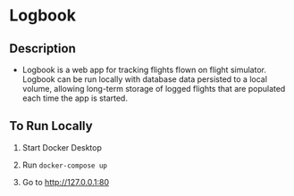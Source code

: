 # Logbook

## Description
- Logbook is a web app for tracking flights flown on flight simulator. Logbook can be run locally with database data persisted to a local volume, allowing long-term storage of logged flights that are populated each time the app is started.

## To Run Locally

1. Start Docker Desktop

2. Run `docker-compose up`

3. Go to http://127.0.0.1:80
